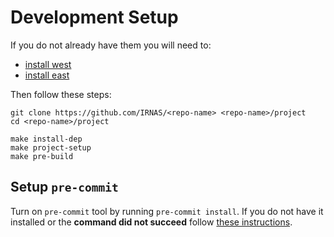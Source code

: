 # Development Setup

If you do not already have them you will need to:

- [install west](https://docs.zephyrproject.org/latest/develop/west/install.html)
- [install east](https://github.com/IRNAS/irnas-east-software)

Then follow these steps:

```shell
git clone https://github.com/IRNAS/<repo-name> <repo-name>/project
cd <repo-name>/project

make install-dep
make project-setup
make pre-build
```

## Setup `pre-commit`

Turn on `pre-commit` tool by running `pre-commit install`. If you do not have it installed or the
**command did not succeed** follow
[these instructions](https://github.com/IRNAS/irnas-guidelines-docs/tree/main/tools/pre-commit).
